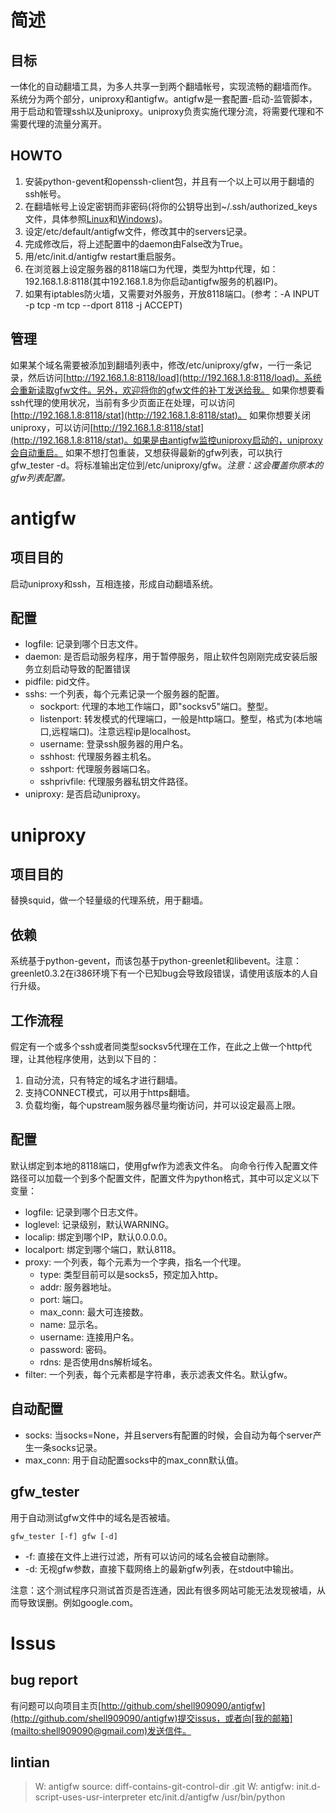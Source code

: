 # 简述 #

## 目标 ##
一体化的自动翻墙工具，为多人共享一到两个翻墙帐号，实现流畅的翻墙而作。
系统分为两个部分，uniproxy和antigfw。antigfw是一套配置-启动-监管脚本，用于启动和管理ssh以及uniproxy。uniproxy负责实施代理分流，将需要代理和不需要代理的流量分离开。

## HOWTO ##

1. 安装python-gevent和openssh-client包，并且有一个以上可以用于翻墙的ssh帐号。
2. 在翻墙帐号上设定密钥而非密码(将你的公钥导出到~/.ssh/authorized_keys文件，具体参照[Linux](http://blog.yening.cn/2006/10/30/187.html)和[Windows](http://butian.org/knowledge/linux/1632.html))。
3. 设定/etc/default/antigfw文件，修改其中的servers记录。
4. 完成修改后，将上述配置中的daemon由False改为True。
5. 用/etc/init.d/antigfw restart重启服务。
6. 在浏览器上设定服务器的8118端口为代理，类型为http代理，如：192.168.1.8:8118(其中192.168.1.8为你启动antigfw服务的机器IP)。
7. 如果有iptables防火墙，又需要对外服务，开放8118端口。(参考：-A INPUT -p tcp -m tcp --dport 8118 -j ACCEPT)

## 管理 ##
如果某个域名需要被添加到翻墙列表中，修改/etc/uniproxy/gfw，一行一条记录，然后访问[http://192.168.1.8:8118/load](http://192.168.1.8:8118/load)。系统会重新读取gfw文件。另外，欢迎将你的gfw文件的补丁发送给我。
如果你想要看ssh代理的使用状况，当前有多少页面正在处理，可以访问[http://192.168.1.8:8118/stat](http://192.168.1.8:8118/stat)。
如果你想要关闭uniproxy，可以访问[http://192.168.1.8:8118/stat](http://192.168.1.8:8118/stat)。如果是由antigfw监控uniproxy启动的，uniproxy会自动重启。
如果不想打包重装，又想获得最新的gfw列表，可以执行gfw_tester -d。将标准输出定位到/etc/uniproxy/gfw。*注意：这会覆盖你原本的gfw列表配置。*

# antigfw #

## 项目目的 ##
启动uniproxy和ssh，互相连接，形成自动翻墙系统。

## 配置 ##

* logfile: 记录到哪个日志文件。
* daemon: 是否启动服务程序，用于暂停服务，阻止软件包刚刚完成安装后服务立刻启动导致的配置错误
* pidfile: pid文件。
* sshs: 一个列表，每个元素记录一个服务器的配置。
  * sockport: 代理的本地工作端口，即"socksv5"端口。整型。
  * listenport: 转发模式的代理端口，一般是http端口。整型，格式为(本地端口,远程端口)。注意远程ip是localhost。
  * username: 登录ssh服务器的用户名。
  * sshhost: 代理服务器主机名。
  * sshport: 代理服务器端口名。
  * sshprivfile: 代理服务器私钥文件路径。
* uniproxy: 是否启动uniproxy。

# uniproxy #

## 项目目的 ##
替换squid，做一个轻量级的代理系统，用于翻墙。

## 依赖 ##
系统基于python-gevent，而该包基于python-greenlet和libevent。注意：greenlet0.3.2在i386环境下有一个已知bug会导致段错误，请使用该版本的人自行升级。

## 工作流程 ##
假定有一个或多个ssh或者同类型socksv5代理在工作，在此之上做一个http代理，让其他程序使用，达到以下目的：

1. 自动分流，只有特定的域名才进行翻墙。
2. 支持CONNECT模式，可以用于https翻墙。
3. 负载均衡，每个upstream服务器尽量均衡访问，并可以设定最高上限。

## 配置 ##
默认绑定到本地的8118端口，使用gfw作为滤表文件名。
向命令行传入配置文件路径可以加载一个到多个配置文件，配置文件为python格式，其中可以定义以下变量：

* logfile: 记录到哪个日志文件。
* loglevel: 记录级别，默认WARNING。
* localip: 绑定到哪个IP，默认0.0.0.0。
* localport: 绑定到哪个端口，默认8118。
* proxy: 一个列表，每个元素为一个字典，指名一个代理。
  * type: 类型目前可以是socks5，预定加入http。
  * addr: 服务器地址。
  * port: 端口。
  * max\_conn: 最大可连接数。
  * name: 显示名。
  * username: 连接用户名。
  * password: 密码。
  * rdns: 是否使用dns解析域名。
* filter: 一个列表，每个元素都是字符串，表示滤表文件名。默认gfw。

## 自动配置 ##

* socks: 当socks=None，并且servers有配置的时候，会自动为每个server产生一条socks记录。
* max\_conn: 用于自动配置socks中的max\_conn默认值。

## gfw_tester ##
用于自动测试gfw文件中的域名是否被墙。

	gfw_tester [-f] gfw [-d]

* -f: 直接在文件上进行过滤，所有可以访问的域名会被自动删除。
* -d: 无视gfw参数，直接下载网络上的最新gfw列表，在stdout中输出。

注意：这个测试程序只测试首页是否连通，因此有很多网站可能无法发现被墙，从而导致误删。例如google.com。

# Issus #

## bug report ##
有问题可以向项目主页[http://github.com/shell909090/antigfw](http://github.com/shell909090/antigfw)提交issus，或者向[我的邮箱](mailto:shell909090@gmail.com)发送信件。

## lintian ##
> W: antigfw source: diff-contains-git-control-dir .git
> W: antigfw: init.d-script-uses-usr-interpreter etc/init.d/antigfw /usr/bin/python
